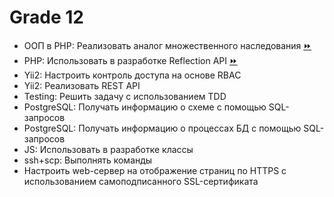 # Grade 12

- ООП в PHP: Реализовать аналог множественного наследования [:fast_forward:](https://github.com/ValikoDorodnov/grades/blob/master/grades/backend/practice/grade12/multipleInheritance)
- PHP: Использовать в разработке Reflection API [:fast_forward:](https://github.com/ValikoDorodnov/grades/blob/master/grades/backend/practice/grade12/reflectionApi)
- Yii2: Настроить контроль доступа на основе RBAC
- Yii2: Реализовать REST API
- Testing: Решить задачу с использованием TDD
- PostgreSQL: Получать информацию о схеме с помощью SQL-запросов
- PostgreSQL: Получать информацию о процессах БД с помощью SQL-запросов
- JS: Использовать в разработке классы
- ssh+scp: Выполнять команды
- Настроить web-сервер на отображение страниц по HTTPS с использованием самоподписанного SSL-сертификата